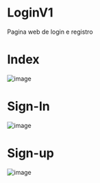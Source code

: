 # LoginV1
 Pagina web de login e registro
 
 # Index
 ![image](https://github.com/pedroschmid/LoginPage/blob/master/images/stretched-1920-1080-932575.jpg)
 
 # Sign-In
 ![image](https://github.com/pedroschmid/LoginPage/blob/master/images/stretched-1920-1080-581898.jpg)
 
# Sign-up
![image](https://github.com/pedroschmid/LoginPage/blob/master/images/stretched-1920-1080-961397.jpg)
